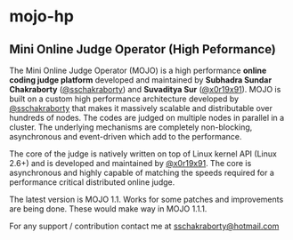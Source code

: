 # mojo-hp
## Mini Online Judge Operator (High Peformance)

The Mini Online Judge Operator (MOJO) is a high performance **online coding judge platform** developed and maintained by **Subhadra Sundar Chakraborty** (<a href="https://github.com/sschakraborty">@sschakraborty</a>) and **Suvaditya Sur** (<a href="https://github.com/x0r19x91">@x0r19x91</a>). MOJO is built on a custom high performance architecture developed by <a href="https://github.com/sschakraborty">@sschakraborty</a> that makes it massively scalable and distributable over hundreds of nodes. The codes are judged on multiple nodes in parallel in a cluster. The underlying mechanisms are completely non-blocking, asynchronous and event-driven which add to the performance.

The core of the judge is natively written on top of Linux kernel API (Linux 2.6+) and is developed and maintained by <a href="https://github.com/x0r19x91">@x0r19x91</a>. The core is asynchronous and highly capable of matching the speeds required for a performance critical distributed online judge.

The latest version is MOJO 1.1. Works for some patches and improvements are being done. These would make way in MOJO 1.1.1.

For any support / contribution contact me at sschakraborty@hotmail.com
